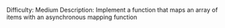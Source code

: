 Difficulty: Medium
Description: Implement a function that maps an array of items with an asynchronous mapping function